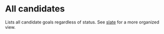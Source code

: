 # All candidates

Lists all candidate goals regardless of status. See [slate](./slate.md) for a more organized view.